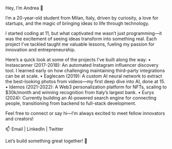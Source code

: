 Hey, I’m Andrea 👋

I’m a 20-year-old student from Milan, Italy, driven by curiosity, a love for startups, and the magic of bringing ideas to life through technology.

I started coding at 11, but what captivated me wasn’t just programming—it was the excitement of seeing ideas transform into something real. Each project I’ve tackled taught me valuable lessons, fueling my passion for innovation and entrepreneurship.

Here’s a quick look at some of the projects I’ve built along the way:
	•	Instascanner (2017-2018): An automated Instagram influencer discovery tool. I learned early on how challenging maintaining third-party integrations can be at scale.
	•	Eaglecam (2019): A custom AI neural network to extract the best-looking photos from videos—my first deep dive into AI, done at 15.
	•	Idemos (2021-2022): A Web3 personalization platform for NFTs, scaling to $30k/month and winning recognition from Italy’s largest bank.
	•	Eurys (2024): Currently building an AI-powered search engine for connecting people, transitioning from backend to full-stack development.


Feel free to connect or say hi—I’m always excited to meet fellow innovators and creators!

📫 Email | LinkedIn | Twitter

Let’s build something great together! 🚀
